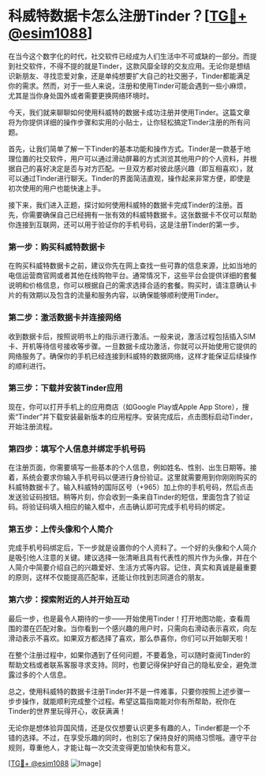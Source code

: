 # 科威特数据卡怎么注册Tinder？[[TG💪+ @esim1088](https://t.me/s/esim1088)]

在当今这个数字化的时代，社交软件已经成为人们生活中不可或缺的一部分。而提到社交软件，不得不提的就是Tinder，这款风靡全球的交友应用。无论你是想结识新朋友、寻找恋爱对象，还是单纯想要扩大自己的社交圈子，Tinder都能满足你的需求。然而，对于一些人来说，注册和使用Tinder可能会遇到一些小麻烦，尤其是当你身处国外或者需要更换网络环境时。

今天，我们就来聊聊如何使用科威特的数据卡成功注册并使用Tinder。这篇文章将为你提供详细的操作步骤和实用的小贴士，让你轻松搞定Tinder注册的所有问题。

首先，让我们简单了解一下Tinder的基本功能和操作方式。Tinder是一款基于地理位置的社交软件，用户可以通过滑动屏幕的方式浏览其他用户的个人资料，并根据自己的喜好决定是否与对方匹配。一旦双方都对彼此感兴趣（即互相喜欢），就可以通过Tinder进行聊天。Tinder的界面简洁直观，操作起来非常方便，即使是初次使用的用户也能快速上手。

接下来，我们进入正题，探讨如何使用科威特的数据卡完成Tinder的注册。首先，你需要确保自己已经拥有一张有效的科威特数据卡。这张数据卡不仅可以帮助你连接到互联网，还可以用于验证你的手机号码，这是注册Tinder的第一步。

### 第一步：购买科威特数据卡

在购买科威特数据卡之前，建议你先在网上查找一些可靠的信息来源，比如当地的电信运营商官网或者其他在线购物平台。通常情况下，这些平台会提供详细的套餐说明和价格信息，你可以根据自己的需求选择合适的套餐。购买时，请注意确认卡片的有效期以及包含的流量和服务内容，以确保能够顺利使用Tinder。

### 第二步：激活数据卡并连接网络

收到数据卡后，按照说明书上的指示进行激活。一般来说，激活过程包括插入SIM卡、开机等待信号接收等步骤。一旦数据卡成功激活，你就可以开始使用它提供的网络服务了。确保你的手机已经连接到科威特的数据网络，这样才能保证后续操作的顺利进行。

### 第三步：下载并安装Tinder应用

现在，你可以打开手机上的应用商店（如Google Play或Apple App Store），搜索“Tinder”并下载安装最新版本的应用程序。安装完成后，点击图标启动Tinder，开始注册流程。

### 第四步：填写个人信息并绑定手机号码

在注册页面，你需要填写一些基本的个人信息，例如姓名、性别、出生日期等。接着，系统会要求你输入手机号码以便进行身份验证。这里就需要用到你刚刚购买的科威特数据卡了。输入科威特的国际区号（+965）加上你的手机号码，然后点击发送验证码按钮。稍等片刻，你会收到一条来自Tinder的短信，里面包含了验证码。将验证码填入相应的输入框中，点击确认即可完成手机号码的绑定。

### 第五步：上传头像和个人简介

完成手机号码绑定后，下一步就是设置你的个人资料了。一个好的头像和个人简介是吸引他人注意的关键。建议选择一张清晰且具有代表性的照片作为头像，并在个人简介中简要介绍自己的兴趣爱好、生活方式等内容。记住，真实和真诚是最重要的原则，这样不仅能提高匹配率，还能让你找到志同道合的朋友。

### 第六步：探索附近的人并开始互动

最后一步，也是最令人期待的一步——开始使用Tinder！打开地图功能，查看周围的潜在匹配对象。当你看到一个感兴趣的用户时，只需向右滑动表示喜欢，向左滑动表示不喜欢。如果双方都选择了喜欢，那么恭喜你，你们可以开始聊天啦！

在整个注册过程中，如果你遇到了任何问题，不要着急，可以随时查阅Tinder的帮助文档或者联系客服寻求支持。同时，也要记得保护好自己的隐私安全，避免泄露过多的个人信息。

总之，使用科威特的数据卡注册Tinder并不是一件难事，只要你按照上述步骤一步步操作，就能顺利完成整个过程。希望这篇指南能对你有所帮助，祝你在Tinder的世界里玩得开心，收获满满！

无论你是想体验异国风情，还是仅仅想要认识更多有趣的人，Tinder都是一个不错的选择。不过，在享受乐趣的同时，也别忘了保持良好的网络习惯哦。遵守平台规则，尊重他人，才能让每一次交流变得更加愉快和有意义。

[[TG💪+ @esim1088](https://t.me/s/esim1088) ![Image](https://i.postimg.cc/4NQfJmqS/Snipaste-2025-05-13-00-14-12.png)]